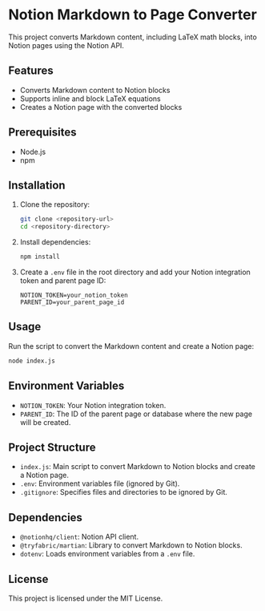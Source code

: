 # Notion Markdown to Page Converter

This project converts Markdown content, including LaTeX math blocks, into Notion pages using the Notion API.

## Features

- Converts Markdown content to Notion blocks
- Supports inline and block LaTeX equations
- Creates a Notion page with the converted blocks

## Prerequisites

- Node.js
- npm

## Installation

1. Clone the repository:
    ```sh
    git clone <repository-url>
    cd <repository-directory>
    ```

2. Install dependencies:
    ```sh
    npm install
    ```

3. Create a `.env` file in the root directory and add your Notion integration token and parent page ID:
    ```dotenv
    NOTION_TOKEN=your_notion_token
    PARENT_ID=your_parent_page_id
    ```

## Usage

Run the script to convert the Markdown content and create a Notion page:
```sh
node index.js
```

## Environment Variables

- `NOTION_TOKEN`: Your Notion integration token.
- `PARENT_ID`: The ID of the parent page or database where the new page will be created.

## Project Structure

- `index.js`: Main script to convert Markdown to Notion blocks and create a Notion page.
- `.env`: Environment variables file (ignored by Git).
- `.gitignore`: Specifies files and directories to be ignored by Git.

## Dependencies

- `@notionhq/client`: Notion API client.
- `@tryfabric/martian`: Library to convert Markdown to Notion blocks.
- `dotenv`: Loads environment variables from a `.env` file.

## License

This project is licensed under the MIT License.
